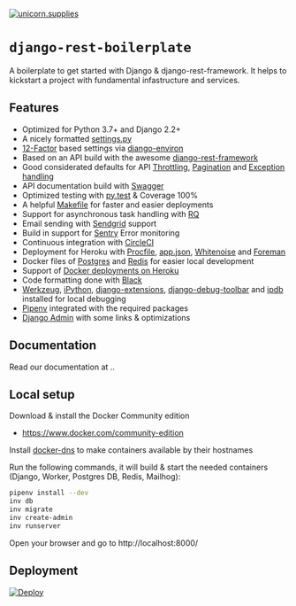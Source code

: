 [![unicorn.supplies](https://img.shields.io/badge/made%20by-Automagically-blue.svg)](https://www.unicorn.supplies/)

# `django-rest-boilerplate`

A boilerplate to get started with Django & django-rest-framework. It helps to kickstart a project with fundamental infastructure and services. 

## Features

* Optimized for Python 3.7+ and Django 2.2+
* A nicely formatted [settings.py](https://docs.djangoproject.com/en/2.2/ref/settings/)
* [12-Factor](12factor.net) based settings via [django-environ](12factor.net)
* Based on an API build with the awesome [django-rest-framework](https://www.django-rest-framework.org)
* Good considerated defaults for API [Throttling](https://www.django-rest-framework.org/api-guide/throttling/), [Pagination](https://www.django-rest-framework.org/api-guide/pagination/) and [Exception handling](https://www.django-rest-framework.org/api-guide/exceptions/)
* API documentation build with [Swagger](https://swagger.io)
* Optimized testing with [py.test](https://docs.pytest.org/en/latest/) & Coverage 100%
* A helpful [Makefile](https://en.wikipedia.org/wiki/Make_(software)) for faster and easier deployments
* Support for asynchronous task handling with [RQ](https://python-rq.org)
* Email sending with [Sendgrid](https://sendgrid.com) support
* Build in support for [Sentry](https://sentry.io) Error monitoring
* Continuous integration with [CircleCI](https://circleci.com)
* Deployment for Heroku with [Procfile](https://devcenter.heroku.com/articles/procfile), [app.json](https://devcenter.heroku.com/articles/app-json-schema), [Whitenoise](https://devcenter.heroku.com/articles/django-assets) and [Foreman](https://devcenter.heroku.com/articles/heroku-local#run-your-app-locally-using-foreman)
* Docker files of [Postgres](https://www.postgresql.org) and [Redis](https://redis.io) for easier local development 
* Support of [Docker deployments on Heroku](https://devcenter.heroku.com/categories/deploying-with-docker)
* Code formatting done with [Black](https://www.mattlayman.com/blog/2018/python-code-black/)
* [Werkzeug](https://github.com/joeyespo/django-werkzeug), [iPython](https://ipython.org/install.html), [django-extensions](https://github.com/django-extensions/django-extensions), [django-debug-toolbar](https://github.com/jazzband/django-debug-toolbar) and [ipdb](https://pypi.org/project/ipdb/) installed for local debugging
* [Pipenv](https://github.com/pypa/pipenv) integrated with the required packages
* [Django Admin](https://docs.djangoproject.com/en/2.2/ref/contrib/admin/) with some links & optimizations

## Documentation

Read our documentation at ..

## Local setup

Download & install the Docker Community edition
* https://www.docker.com/community-edition

Install [docker-dns](https://github.com/zanaca/docker-dns) to make containers available by their hostnames

Run the following commands, it will build & start the needed containers (Django, Worker, Postgres DB, Redis, Mailhog):

```bash
pipenv install --dev
inv db
inv migrate
inv create-admin
inv runserver
```



Open your browser and go to http://localhost:8000/

## Deployment

[![Deploy](https://www.herokucdn.com/deploy/button.svg)](https://heroku.com/deploy)

